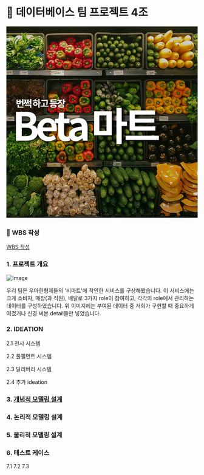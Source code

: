 # 🔰 데이터베이스 팀 프로젝트 4조
<p align="center">
    <img src="./images/메인_이미지_1.jpg" width="700"/>
</p>

### 🔰 WBS 작성
[WBS 작성](https://docs.google.com/spreadsheets/d/1xLm-xROs7w3wNpA4cNaKn08dEufptOjM1-2yztjS-Zg/edit#gid=0)

### 1. 프로젝트 개요
   ![image](https://github.com/BEYOND-SW-CAMP-TEAM4/Database_team4/assets/139551676/b178286a-d1e1-4314-8253-02e3e03b1c19)

우리 팀은 우아한형제들의 '비마트'에 착안한 서비스를 구상해봤습니다.
이 서비스에는 크게 소비자, 매장(과 직원), 배달로 3가지 role이 참여하고,
각각의 role에서 관리하는 데이터를 구성하였습니다.
위 이미지에는 부여된 데이터 중 저희가 구현할 때 중요하게 여겼거나 신경 써본 detail들만 넣었습니다. 

### 2. IDEATION
   
   2.1 전시 시스템
   
   2.2 풀필먼트 시스템
   
   2.3 딜리버리 시스템

   2.4 추가 ideation
   
### 3. [개념적 모델링 설계](https://github.com/BEYOND-SW-CAMP-TEAM4/Database_team4/blob/38ec28fb6ef044d8a7df98e69b1bf41b6804bf10/images/%EA%B0%9C%EB%85%90%EC%A0%81-%EB%AA%A8%EB%8D%B8%EB%A7%81-%EC%84%A4%EA%B3%84.png)
   
### 4. 논리적 모델링 설계
### 5. 물리적 모델링 설계
### 6. 테스트 케이스
   7.1
   7.2
   7.3